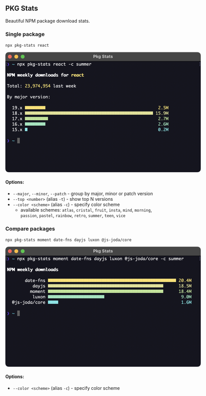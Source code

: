 ## PKG Stats

Beautiful NPM package download stats.

### Single package

```
npx pkg-stats react
```

<div align='center'>
  <img src="https://raw.githubusercontent.com/mdjastrzebski/pkg-stats/main/docs/public/example-package.png" alt="Display single package stats" style="max-width: 610px; aspect-ratio: 610x374;" />
</div>

#### Options:

- `--major`, `--minor`, `--patch` - group by major, minor or patch version
- `--top <number>` (alias `-t`) - show top N versions
- `--color <scheme>` (alias `-c`) - specify color scheme
  - available schemes: `atlas`, `cristal`, `fruit`, `insta`, `mind`, `morning`, `passion`, `pastel`, `rainbow`, `retro`, `summer`, `teen`, `vice`


### Compare packages

```
npx pkg-stats moment date-fns dayjs luxon @js-joda/core
```

<div align='center'>
  <img src="https://raw.githubusercontent.com/mdjastrzebski/pkg-stats/main/docs/public/example-compare.png" alt="Compare package stats" style="max-width: 610px; aspect-ratio: 610x374;" />
</div>

#### Options:

- `--color <scheme>` (alias `-c`) - specify color scheme
